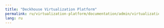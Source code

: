 ```yaml
---
title: "Deckhouse Virtualization Platform"
permalink: ru/virtualization-platform/documentation/admin/virtualization-management/virtualization/cluster_images.html
lang: ru
---
```

